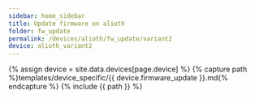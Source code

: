```yaml
---
sidebar: home_sidebar
title: Update firmware on alioth
folder: fw_update
permalink: /devices/alioth/fw_update/variant2
device: alioth_variant2
---
```

{% assign device = site.data.devices[page.device] %}
{% capture path %}templates/device_specific/{{ device.firmware_update }}.md{% endcapture %}
{% include {{ path }} %}
